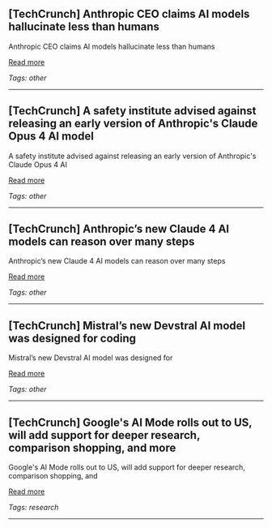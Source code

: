 ## [TechCrunch] Anthropic CEO claims AI models hallucinate less than humans

Anthropic CEO claims AI models hallucinate less than humans

[Read more](https://techcrunch.com/2025/05/22/anthropic-ceo-claims-ai-models-hallucinate-less-than-humans/)

_Tags: other_

---
## [TechCrunch] A safety institute advised against releasing an early version of Anthropic's Claude Opus 4 AI model

A safety institute advised against releasing an early version of Anthropic's Claude Opus 4 AI

[Read more](https://techcrunch.com/2025/05/22/a-safety-institute-advised-against-releasing-an-early-version-of-anthropics-claude-opus-4-ai-model/)

_Tags: other_

---
## [TechCrunch] Anthropic’s new Claude 4 AI models can reason over many steps

Anthropic’s new Claude 4 AI models can reason over many steps

[Read more](https://techcrunch.com/2025/05/22/anthropics-new-claude-4-ai-models-can-reason-over-many-steps/)

_Tags: other_

---
## [TechCrunch] Mistral’s new Devstral AI model was designed for coding

Mistral’s new Devstral AI model was designed for

[Read more](https://techcrunch.com/2025/05/21/mistrals-new-devstral-model-was-designed-for-coding/)

_Tags: other_

---
## [TechCrunch] Google's AI Mode rolls out to US, will add support for deeper research, comparison shopping, and more

Google's AI Mode rolls out to US, will add support for deeper research, comparison shopping, and

[Read more](https://techcrunch.com/2025/05/20/googles-ai-mode-rolls-out-to-us-will-add-support-for-deeper-research-comparison-shopping-and-more/)

_Tags: research_

---
